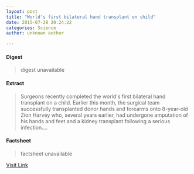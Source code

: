 ```yaml
---
layout: post
title: "World's first bilateral hand transplant on child"
date: 2015-07-28 20:24:22
categories: Science
author: unknown author

---
```



#### Digest
>digest unavailable

#### Extract
>Surgeons recently completed the world's first bilateral hand transplant on a child. Earlier this month, the surgical team successfully transplanted donor hands and forearms onto 8-year-old Zion Harvey who, several years earlier, had undergone amputation of his hands and feet and a kidney transplant following a serious infection....

#### Factsheet
>factsheet unavailable

[Visit Link](http://www.sciencedaily.com/releases/2015/07/150728162422.htm)


